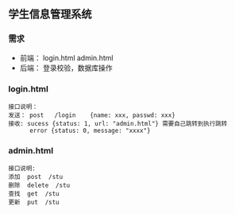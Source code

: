 
## 学生信息管理系统

### 需求
*  前端： login.html  admin.html
*  后端： 登录校验，数据库操作


### login.html
```
接口说明：
发送： post   /login    {name: xxx, passwd: xxx}
接收: sucess {status: 1, url: "admin.html"} 需要自己跳转到执行跳转
      error {status: 0, message: "xxxx"}

```

### admin.html
```
接口说明:
添加  post  /stu
删除  delete  /stu
查找  get  /stu
更新  put  /stu

```
